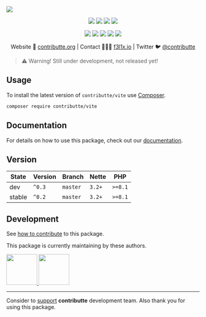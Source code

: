 ![](https://heatbadger.now.sh/github/readme/contributte/vite/)

<p align=center>
  <a href="https://github.com/contributte/vite/actions"><img src="https://badgen.net/github/checks/contributte/vite/master"></a>
  <a href="https://codecov.io/gh/contributte/vite"><img src="https://badgen.net/codecov/c/github/contributte/vite"></a>
  <a href="https://packagist.org/packages/contributte/vite"><img src="https://badgen.net/packagist/dm/contributte/vite"></a>
  <a href="https://packagist.org/packages/contributte/vite"><img src="https://badgen.net/packagist/v/contributte/vite"></a>
</p>
<p align=center>
  <a href="https://packagist.org/packages/contributte/vite"><img src="https://badgen.net/packagist/php/contributte/vite"></a>
  <a href="https://github.com/contributte/vite"><img src="https://badgen.net/github/license/contributte/vite"></a>
  <a href="https://bit.ly/ctteg"><img src="https://badgen.net/badge/support/gitter/cyan"></a>
  <a href="https://bit.ly/cttfo"><img src="https://badgen.net/badge/support/forum/yellow"></a>
  <a href="https://contributte.org/partners.html"><img src="https://badgen.net/badge/sponsor/donations/F96854"></a>
</p>

<p align=center>
Website 🚀 <a href="https://contributte.org">contributte.org</a> | Contact 👨🏻‍💻 <a href="https://f3l1x.io">f3l1x.io</a> | Twitter 🐦 <a href="https://twitter.com/contributte">@contributte</a>
</p>

> ⚠️ Warning! Still under development, not released yet!

## Usage

To install the latest version of `contributte/vite` use [Composer](https://getcomposer.org).

```bash
composer require contributte/vite
```

## Documentation

For details on how to use this package, check out our [documentation](.docs).


## Version

| State  | Version | Branch   | Nette  | PHP     |
|--------|---------|----------|--------|---------|
| dev    | `^0.3`  | `master` | `3.2+` | `>=8.1` |
| stable | `^0.2`  | `master` | `3.2+` | `>=8.1` |

## Development

See [how to contribute](https://contributte.org/contributing.html) to this package.

This package is currently maintaining by these authors.

<a href="https://github.com/lubomirblazekcz">
  <img width="80" height="80" src="https://avatars.githubusercontent.com/u/6872956?v=4">
</a>

<a href="https://github.com/f3l1x">
  <img width="80" height="80" src="https://avatars2.githubusercontent.com/u/538058?v=3&s=80">
</a>

-----

Consider to [support](https://contributte.org/partners.html) **contributte** development team.
Also thank you for using this package.
